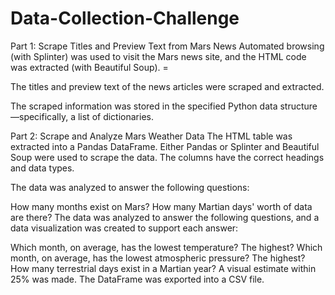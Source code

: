 # Data-Collection-Challenge

Part 1: Scrape Titles and Preview Text from Mars News
Automated browsing (with Splinter) was used to visit the Mars news site, and the HTML code was extracted (with Beautiful Soup). =

The titles and preview text of the news articles were scraped and extracted. 

The scraped information was stored in the specified Python data structure—specifically, a list of dictionaries. 

Part 2: Scrape and Analyze Mars Weather Data 
The HTML table was extracted into a Pandas DataFrame. Either Pandas or Splinter and Beautiful Soup were used to scrape the data. The columns have the correct headings and data types. 

The data was analyzed to answer the following questions: 

How many months exist on Mars? 
How many Martian days' worth of data are there? 
The data was analyzed to answer the following questions, and a data visualization was created to support each answer: 

Which month, on average, has the lowest temperature? The highest? 
Which month, on average, has the lowest atmospheric pressure? The highest? 
How many terrestrial days exist in a Martian year? A visual estimate within 25% was made. 
The DataFrame was exported into a CSV file.
